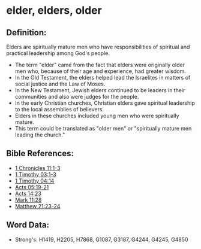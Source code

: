 # elder, elders, older #

## Definition: ##

Elders are spiritually mature men who have responsibilities of spiritual and practical leadership among God's people.

* The term "elder" came from the fact that elders were originally older men who, because of their age and experience, had greater wisdom.
* In the Old Testament, the elders helped lead the Israelites in matters of social justice and the Law of Moses.
* In the New Testament, Jewish elders continued to be leaders in their communities and also were judges for the people.
* In the early Christian churches, Christian elders gave spiritual leadership to the local assemblies of believers.
* Elders in these churches included young men who were spiritually mature.
* This term could be translated as "older men" or "spiritually mature men leading the church."

## Bible References: ##

* [1 Chronicles 11:1-3](rc://en/tn/help/1ch/11/01)
* [1 Timothy 03:1-3](rc://en/tn/help/1ti/03/01)
* [1 Timothy 04:14](rc://en/tn/help/1ti/04/14)
* [Acts 05:19-21](rc://en/tn/help/act/05/19)
* [Acts 14:23](rc://en/tn/help/act/14/23)
* [Mark 11:28](rc://en/tn/help/mrk/11/28)
* [Matthew 21:23-24](rc://en/tn/help/mat/21/23)

## Word Data: ##

* Strong's: H1419, H2205, H7868, G1087, G3187, G4244, G4245, G4850
